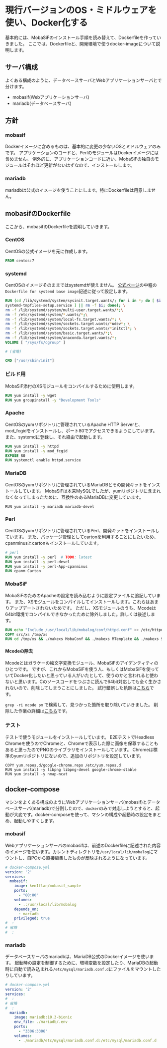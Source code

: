 # 現行バージョンのOS・ミドルウェアを使い、Docker化する

基本的には、MobaSiFのインストール手順を読み替えて、Dockerfileを作っていきました。
ここでは、Dockerfileと、開発環境で使うdocker-imageについて説明します。

## サーバ構成

よくある構成のように、データベースサーバとWebアプリケーションサーバとで分けます。

- mobasif(Webアプリケーションサーバ)
- mariadb(データベースサーバ)

## 方針

### mobasif

Dockerイメージに含めるものは、基本的に変更の少ないOSとミドルウェアのみです。
アプリケーションのコードと、PerlのモジュールはDockerイメージには含めません。
例外的に、アプリケーションコードに近い、MobaSiFの独自のモジュールはそれほど更新がないはずなので、インストールします。

### mariadb

mariadbは公式のイメージを使うことにします。特にDockerfileは用意しません。

## mobasifのDockerfile

ここから、mobasifのDockerfileを説明していきます。

### CentOS

CentOSの公式イメージを元に作成します。

```Dockerfile
FROM centos:7
```

### systemd

CentOSのイメージそのままではsystemdが使えません。
[公式ページ](https://hub.docker.com/_/centos)の中程の`Dockerfile for systemd base image`記述に従って設定します。

```Dockerfile
RUN (cd /lib/systemd/system/sysinit.target.wants/; for i in *; do [ $i == \
systemd-tmpfiles-setup.service ] || rm -f $i; done); \
rm -f /lib/systemd/system/multi-user.target.wants/*;\
rm -f /etc/systemd/system/*.wants/*;\
rm -f /lib/systemd/system/local-fs.target.wants/*; \
rm -f /lib/systemd/system/sockets.target.wants/*udev*; \
rm -f /lib/systemd/system/sockets.target.wants/*initctl*; \
rm -f /lib/systemd/system/basic.target.wants/*;\
rm -f /lib/systemd/system/anaconda.target.wants/*;
VOLUME [ "/sys/fs/cgroup" ]

# (省略)

CMD ["/usr/sbin/init"]
```

### ビルド用

MobaSiF添付のXSモジュールをコンパイルするために使用します。

```Dockerfile
RUN yum install -y wget
RUN yum groupinstall -y "Development Tools"
```

### Apache

CentOSのyumリポジトリに管理されているApache HTTP Serverと、mod_fcgidをインストールし、ポート80でアクセスできるようにしています。
また、systemdに登録し、それ経由で起動します。

```Dockerfile
RUN yum install -y httpd
RUN yum install -y mod_fcgid
EXPOSE 80
RUN systemctl enable httpd.service
```

### MariaDB

CentOSのyumリポジトリに管理されているMariaDBとその開発キットをインストールしています。
MobaSiFは本来MySQLでしたが、yumリポジトリに含まれなくなってしまったために、互換性のあるMariaDBに変更しています。

```
RUN yum install -y mariadb mariadb-devel
```

### Perl

CentOSのyumリポジトリに管理されているPerl、開発キットをインストールしています。
また、パッケージ管理としてcartonを利用することにしたいため、cpanminusとcartonもインストールしています。

```Dockerfile
# perl
RUN yum install -y perl  # TODO: latest
RUN yum install -y perl-devel
RUN yum install -y perl-App-cpanminus
RUN cpanm Carton
```

### MobaSiF

MobaSiFのためのApacheの設定を読み込むように設定ファイルに追記しています。
また、XSモジュールをコンパイルしてインストールします。これらはあまりアップデートされないためです。
ただし、XSモジュールのうち、Mcodeは64bit環境でコンパイルできなかったために除外しました。詳しくは後述します。

```Dockerfile
RUN echo "Include /usr/local/lib/mobalog/conf/httpd.conf" >> /etc/httpd/conf/httpd.conf
COPY src/xs /tmp/xs
RUN cd /tmp/xs && ./makexs MobaConf && ./makexs MTemplate && ./makexs SoftbankEncode && ./makexs HTMLFast && ./makexs Kcode
```

#### Mcodeの除去

Mcodeとはガラケーの絵文字変換モジュール、MobaSiFのアイデンティティのひとつです。
ですが、これからMobaSiFを使う人、もしくはMobaSiFを使っていてDocker化したいと思っている人がいたとして、使うのかと言われると使わないと思います。Cのソースコードをつぶさに読んで64bit対応しても全く生かされないので、削除してしまうことにしました。
試行錯誤した軌跡は[こちら](https://github.com/ken1flan/mobasif_sample/pull/12)です。

`grep -ri mcode pm` で検索して、見つかった箇所を取り除いていきました。
削除した作業の詳細は[こちら](https://github.com/ken1flan/mobasif_sample/pull/16)です。

### テスト

テストで使うモジュールをインストールしています。
E2EテストでHeadless Chromeを使うのでChromeと、Chromeで表示した際に画像を保尊することもあると思ったのでPNGのライブラリをインストールしています。
Chromeは標準のyumリポジトリにないので、追加のリポジトリを設定しています。

```
COPY yum.repos.d/google-chrome.repo /etc/yum.repos.d
RUN yum install -y libpng libpng-devel google-chrome-stable
RUN yum install -y nmap-ncat
```

## docker-compose

マシンをよくある構成のようにWebアプリケーションサーバ(mobasif)とデータベースサーバ(mariadb)で分割したので、`docker`のみで対応しようとすると、起動が大変です。docker-composeを使って、マシンの構成や起動時の設定をまとめ、起動しやすくします。

### mobasif

Webアプリケーションサーバのmobasifは、前述のDockerfileに記述された内容のイメージを使います。カレントディレクトリを`/usr/local/lib/mobalog`にマウントし、自PCから直接編集したものが反映されるようになっています。

```yml
# docker-compose.yml
version: '2'
services:
  mobasif:
    image: ken1flan/mobasif_sample
    ports:
      - "80:80"
    volumes:
      - .:/usr/local/lib/mobalog
    depends_on:
      - mariadb
    privileged: true
#  :
# 省略
#  :
```

### mariadb

データベースサーバのmariadbは、MariaDB公式のDockerイメージを使います。
起動時の設定を制御するために、環境変数を設定したり、MariaDBの起動時に自動で読み込まれる`/etc/mysql/mariadb.conf.d`にファイルをマウントしたりしています。

```yml
# docker-compose.yml
version: '2'
services:
#  :
# 省略
#  :
  mariadb:
    image: mariadb:10.3-bionic
    env_file: ./mariadb/.env
    ports:
      - "3306:3306"
    volumes:
      - ./mariadb/etc/mysql/mariadb.conf.d:/etc/mysql/mariadb.conf.d
```
